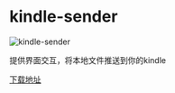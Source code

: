 # kindle-sender

![kindle-sender](https://tva1.sinaimg.cn/large/00831rSTgy1gde9qlgpfvj306o03674d.jpg)

提供界面交互，将本地文件推送到你的kindle

[下载地址](https://github.com/XyyF/kindle-sender/releases)